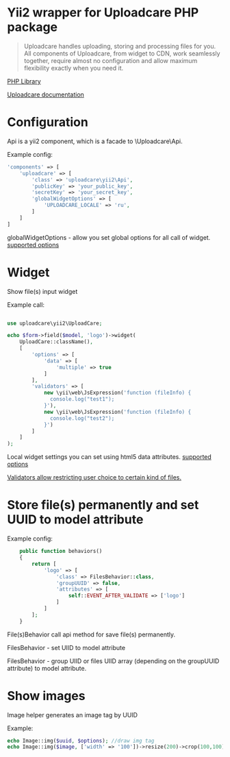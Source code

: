 Yii2 wrapper for Uploadcare PHP package
=======================================
>Uploadcare handles uploading, storing and processing files for you. All components of Uploadcare, from widget to CDN, work seamlessly together, require almost no configuration and allow maximum flexibility exactly when you need it.

[PHP Library](https://github.com/uploadcare/uploadcare-php)

[Uploadcare documentation](https://uploadcare.com/documentation/)

Configuration
=========
Api is a yii2 component, which is a facade to \Uploadcare\Api.

Example config:
```php
'components' => [
    'uploadcare' => [
        'class' => 'uploadcare\yii2\Api',
        'publicKey' => 'your_public_key',
        'secretKey' => 'your_secret_key',
        'globalWidgetOptions' => [
            'UPLOADCARE_LOCALE' => 'ru',
        ]
    ]
]
```

globalWidgetOptions - allow you set global options for all call of widget. [supported options](https://uploadcare.com/documentation/widget/)

Widget
======
Show file(s) input widget

Example call:
```php

use uploadcare\yii2\UploadCare;

echo $form->field($model, 'logo')->widget(
    UploadCare::className(),
    [
        'options' => [
            'data' => [
                'multiple' => true
            ]
        ],
        'validators' => [
            new \yii\web\JsExpression('function (fileInfo) {
              console.log("test1");
            }'),
            new \yii\web\JsExpression('function (fileInfo) {
              console.log("test2");
            }')
        ]
    ]
);
```

Local widget settings you can set using html5 data attributes. [supported options](https://uploadcare.com/documentation/widget/)

[Validators allow restricting user choice to certain kind of files.](https://uploadcare.com/documentation/javascript_api/#validation)

Store file(s) permanently and set UUID to model attribute
=========================================================
Example config:
```php
    public function behaviors()
    {
        return [
            'logo' => [
                'class' => FilesBehavior::class,
                'groupUUID' => false,
                'attributes' => [
                    self::EVENT_AFTER_VALIDATE => ['logo']
                ]
            ]
        ];
    }
```
File(s)Behavior call api method for save file(s) permanently.

FilesBehavior - set UIID to model attribute

FilesBehavior - group UIID or files UIID array (depending on the groupUUID attribute) to model attribute.

Show images
==========
Image helper generates an image tag by UUID

Example:
```php
echo Image::img($uuid, $options); //draw img tag
echo Image::img($image, ['width' => '100'])->resize(200)->crop(100,100); //resize and crop image, then render img tag 
```
